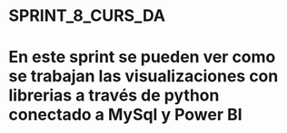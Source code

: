# SPRINT_8_CURS_DA
# En este sprint se pueden ver como se trabajan las visualizaciones con librerias a través de python conectado a MySql y Power BI
